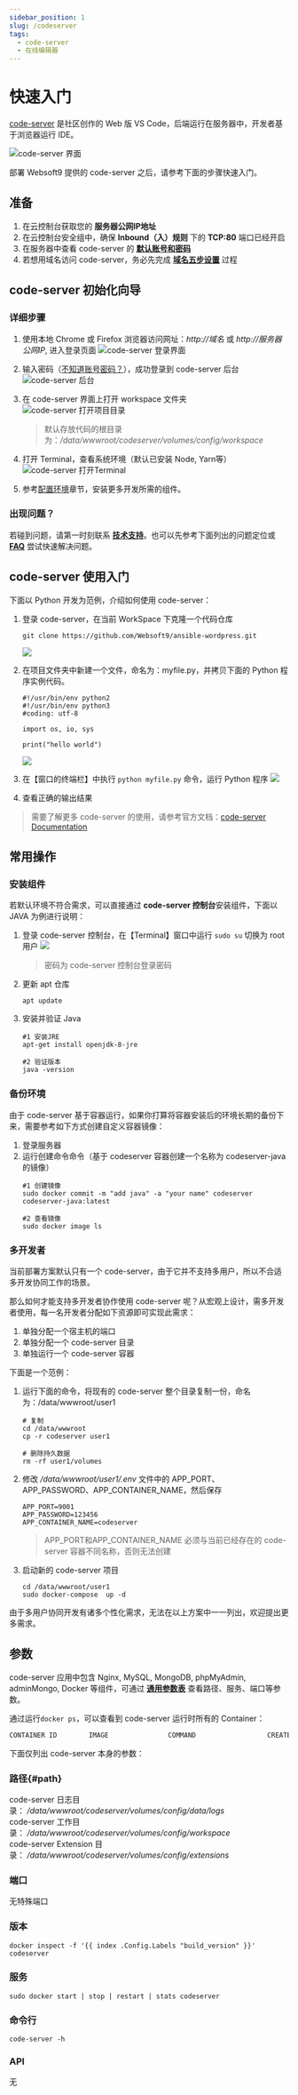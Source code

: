 ```yaml
---
sidebar_position: 1
slug: /codeserver
tags:
  - code-server
  - 在线编辑器
---
```


# 快速入门

[code-server](https://github.com/cdr/code-server) 是社区创作的 Web 版 VS Code，后端运行在服务器中，开发者基于浏览器运行 IDE。

![code-server 界面](https://libs.websoft9.com/Websoft9/DocsPicture/zh/codeserver/codeserver-consolegui-websoft9.png)


部署 Websoft9 提供的 code-server 之后，请参考下面的步骤快速入门。

## 准备

1. 在云控制台获取您的 **服务器公网IP地址** 
2. 在云控制台安全组中，确保 **Inbound（入）规则** 下的 **TCP:80** 端口已经开启
3. 在服务器中查看 code-server 的 **[默认账号和密码](./setup/credentials#getpw)**  
4. 若想用域名访问  code-server，务必先完成 **[域名五步设置](./dns#domain)** 过程

## code-server 初始化向导

### 详细步骤

1. 使用本地 Chrome 或 Firefox 浏览器访问网址：*http://域名* 或 *http://服务器公网IP*, 进入登录页面
   ![code-server 登录界面](https://libs.websoft9.com/Websoft9/DocsPicture/zh/codeserver/codeserver-login-websoft9.png)

2. 输入密码（[不知道账号密码？](/zh/stack-accounts.md#codeserver)），成功登录到 code-server 后台  
   ![code-server 后台](https://libs.websoft9.com/Websoft9/DocsPicture/zh/codeserver/codeserver-consolegui-websoft9.png)

3. 在 code-server 界面上打开 workspace 文件夹  
   ![code-server 打开项目目录](https://libs.websoft9.com/Websoft9/DocsPicture/zh/codeserver/codeserver-openfolder-websoft9.png)
   > 默认存放代码的根目录为：*/data/wwwroot/codeserver/volumes/config/workspace*  

4. 打开 Terminal，查看系统环境（默认已安装 Node, Yarn等）
   ![code-server 打开Terminal](https://libs.websoft9.com/Websoft9/DocsPicture/zh/codeserver/codeserver-terminal-websoft9.png)

5. 参考[配置环境](/zh/solution-runtime.md)章节，安装更多开发所需的组件。

### 出现问题？

若碰到问题，请第一时刻联系 **[技术支持](./helpdesk)**。也可以先参考下面列出的问题定位或  **[FAQ](./faq#setup)** 尝试快速解决问题。

## code-server 使用入门

下面以 Python 开发为范例，介绍如何使用 code-server：

1. 登录 code-server，在当前 WorkSpace 下克隆一个代码仓库
   ```
   git clone https://github.com/Websoft9/ansible-wordpress.git
   ```
   ![](https://libs.websoft9.com/Websoft9/DocsPicture/zh/codeserver/codeserver-gitclone-websoft9.png)

2. 在项目文件夹中新建一个文件，命名为：myfile.py，并拷贝下面的 Python 程序实例代码。
   ```
   #!/usr/bin/env python2
   #!/usr/bin/env python3
   #coding: utf-8

   import os, io, sys

   print("hello world")
   ```
   ![](https://libs.websoft9.com/Websoft9/DocsPicture/zh/codeserver/codeserver-createfile-websoft9.png)

3. 在【窗口的终端栏】中执行 `python myfile.py` 命令，运行 Python 程序
   ![](https://libs.websoft9.com/Websoft9/DocsPicture/zh/codeserver/codeserver-runpython-websoft9.png)

4. 查看正确的输出结果

> 需要了解更多 code-server 的使用，请参考官方文档：[code-server Documentation](https://hub.docker.com/r/linuxserver/code-server)

## 常用操作

### 安装组件

若默认环境不符合需求，可以直接通过 **code-server 控制台**安装组件，下面以 JAVA 为例进行说明：

1. 登录 code-server 控制台，在【Terminal】窗口中运行 `sudo su` 切换为 root 用户
   ![](https://libs.websoft9.com/Websoft9/DocsPicture/zh/codeserver/codeserver-sudosu-websoft9.png)
   > 密码为 code-server 控制台登录密码

2. 更新 apt 仓库
   ```
   apt update
   ```

3. 安装并验证 Java
   ```
   #1 安装JRE
   apt-get install openjdk-8-jre

   #2 验证版本
   java -version
   ```

### 备份环境

由于 code-server 基于容器运行，如果你打算将容器安装后的环境长期的备份下来，需要参考如下方式创建自定义容器镜像：

1. 登录服务器
2. 运行创建命令命令（基于 codeserver 容器创建一个名称为 codeserver-java 的镜像）
   ```
   #1 创建镜像
   sudo docker commit -m "add java" -a "your name" codeserver codeserver-java:latest

   #2 查看镜像
   sudo docker image ls
   ```

### 多开发者

当前部署方案默认只有一个 code-server，由于它并不支持多用户，所以不合适多开发协同工作的场景。  

那么如何才能支持多开发者协作使用 code-server 呢？从宏观上设计，需多开发者使用，每一名开发者分配如下资源即可实现此需求：

1. 单独分配一个宿主机的端口
2. 单独分配一个 code-server 目录
3. 单独运行一个 code-server 容器

下面是一个范例：

1. 运行下面的命令，将现有的 code-server 整个目录复制一份，命名为：/data/wwwroot/user1
   ```
   # 复制
   cd /data/wwwroot
   cp -r codeserver user1

   # 删除持久数据
   rm -rf user1/volumes
   ```

2. 修改 */data/wwwroot/user1/.env* 文件中的 APP_PORT、APP_PASSWORD、APP_CONTAINER_NAME，然后保存
   ```
   APP_PORT=9001
   APP_PASSWORD=123456
   APP_CONTAINER_NAME=codeserver
   ```
   > APP_PORT和APP_CONTAINER_NAME 必须与当前已经存在的 code-server 容器不同名称，否则无法创建


3. 启动新的 code-server 项目
   ```
   cd /data/wwwroot/user1
   sudo docker-compose  up -d
   ```

由于多用户协同开发有诸多个性化需求，无法在以上方案中一一列出，欢迎提出更多需求。

## 参数

code-server 应用中包含 Nginx, MySQL, MongoDB, phpMyAdmin, adminMongo, Docker 等组件，可通过 **[通用参数表](./setup/parameter)** 查看路径、服务、端口等参数。  

通过运行`docker ps`，可以查看到 code-server 运行时所有的 Container：

```bash
CONTAINER ID        IMAGE               COMMAND                  CREATED             STATUS              PORTS                                NAMES
```

下面仅列出 code-server 本身的参数：

### 路径{#path}

code-server 日志目录： */data/wwwroot/codeserver/volumes/config/data/logs*  
code-server 工作目录： */data/wwwroot/codeserver/volumes/config/workspace*  
code-server Extension 目录： */data/wwwroot/codeserver/volumes/config/extensions*  


### 端口

无特殊端口


### 版本

```shell
docker inspect -f '{{ index .Config.Labels "build_version" }}' codeserver
```

### 服务

```shell
sudo docker start | stop | restart | stats codeserver
```

### 命令行

```
code-server -h
```

### API

无

